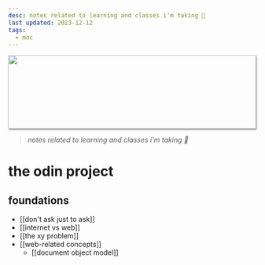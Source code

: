 ```yaml
---
desc: notes related to learning and classes i'm taking 🌱
last updated: 2023-12-12
tags:
  - moc
---
```

<img style="height: 150px; width: 100%; object-fit: cover; box-shadow: 1px 2px 3px rgba(0,0,0,.5);" src="https://64.media.tumblr.com/ef4a24260f0606beaf9ab344c22e24e2/e3a833691b4de27b-ac/s500x750/f60b4518f9008339bc4af780a67245feead03c25.gifv">

> *notes related to learning and classes i'm taking 🌱*

# the odin project
## foundations
- [[don't ask just to ask]]
- [[internet vs web]]
- [[the xy problem]]
- [[web-related concepts]]
	- [[document object model]]